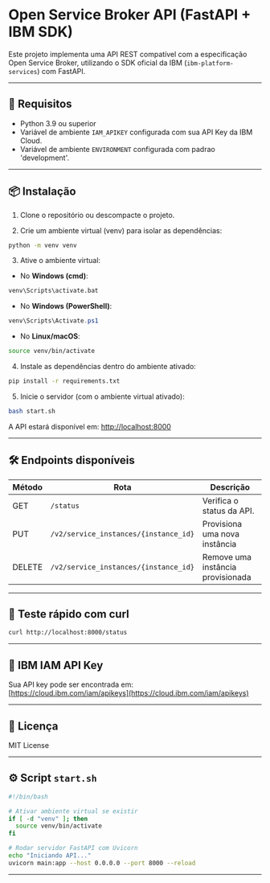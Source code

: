 # Open Service Broker API (FastAPI + IBM SDK)

Este projeto implementa uma API REST compatível com a especificação Open Service Broker, utilizando o SDK oficial da IBM (`ibm-platform-services`) com FastAPI.

---

## 🔧 Requisitos

- Python 3.9 ou superior  
- Variável de ambiente `IAM_APIKEY` configurada com sua API Key da IBM Cloud.
- Variável de ambiente `ENVIRONMENT` configurada com padrao 'development'.

---

## 📦 Instalação

1. Clone o repositório ou descompacte o projeto.

2. Crie um ambiente virtual (venv) para isolar as dependências:

```bash
python -m venv venv
```

3. Ative o ambiente virtual:

- No **Windows (cmd)**:
```cmd
venv\Scripts\activate.bat
```

- No **Windows (PowerShell)**:
```powershell
venv\Scripts\Activate.ps1
```

- No **Linux/macOS**:
```bash
source venv/bin/activate
```

4. Instale as dependências dentro do ambiente ativado:

```bash
pip install -r requirements.txt
```


5. Inicie o servidor (com o ambiente virtual ativado):

```bash
bash start.sh
```

A API estará disponível em: [http://localhost:8000](http://localhost:8000)

---

## 🛠️ Endpoints disponíveis

| Método | Rota                                  | Descrição                         |
|--------|---------------------------------------|-----------------------------------|
| GET    | `/status`                             | Verifica o status da API.         |
| PUT    | `/v2/service_instances/{instance_id}` | Provisiona uma nova instância     |
| DELETE | `/v2/service_instances/{instance_id}` | Remove uma instância provisionada |

---

## 🧪 Teste rápido com curl

```bash
curl http://localhost:8000/status
```

---

## 🔐 IBM IAM API Key

Sua API key pode ser encontrada em:  
[https://cloud.ibm.com/iam/apikeys](https://cloud.ibm.com/iam/apikeys)

---

## 📄 Licença

MIT License

---

## ⚙️ Script `start.sh`

```bash
#!/bin/bash

# Ativar ambiente virtual se existir
if [ -d "venv" ]; then
  source venv/bin/activate
fi

# Rodar servidor FastAPI com Uvicorn
echo "Iniciando API..."
uvicorn main:app --host 0.0.0.0 --port 8000 --reload
```

---
